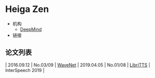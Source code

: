 # Heiga Zen

- 机构
  - [DeepMind](../Institutions/DeepMind.md)
- 链接

## 论文列表

| 2016.09.12 | No.03/09 | [WaveNet](../Models/TTS3_Vocoder/2016.09.12_WaveNet.md)
| 2019.04.05 | No.01/08 | [LibriTTS](../Datasets/2019.04.05_LibriTTS.md) | InterSpeech 2019 |